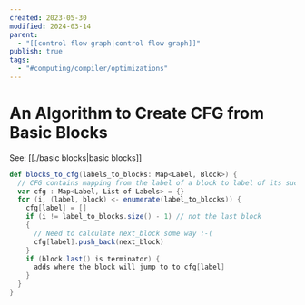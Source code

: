 ```yaml
---
created: 2023-05-30
modified: 2024-03-14
parent:
  - "[[control flow graph|control flow graph]]"
publish: true
tags:
  - "#computing/compiler/optimizations"
---
```

# An Algorithm to Create CFG from Basic Blocks

See: [[./basic blocks|basic blocks]]

``` Scala
def blocks_to_cfg(labels_to_blocks: Map<Label, Block>) {
  // CFG contains mapping from the label of a block to label of its successor blocks
  var cfg : Map<Label, List of Labels> = {}
  for (i, (label, block) <- enumerate(label_to_blocks)) {
    cfg[label] = []
    if (i != label_to_blocks.size() - 1) // not the last block
    {
      // Need to calculate next_block some way :-(
      cfg[label].push_back(next_block)
    }
    if (block.last() is terminator) {
      adds where the block will jump to to cfg[label]
    }
  }
}
```